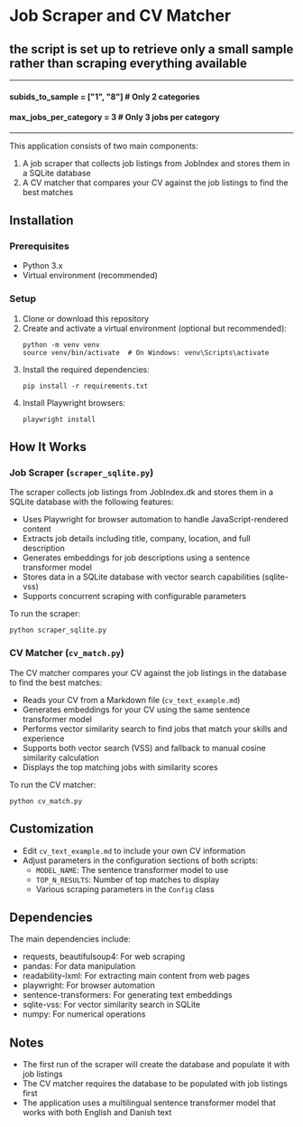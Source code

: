# Job Scraper and CV Matcher

## the script is set up to retrieve only a small sample rather than scraping everything available

____________________

#### subids_to_sample = ["1", "8"]  # Only 2 categories
#### max_jobs_per_category = 3  # Only 3 jobs per category

____________________

This application consists of two main components:
1. A job scraper that collects job listings from JobIndex and stores them in a SQLite database
2. A CV matcher that compares your CV against the job listings to find the best matches

## Installation

### Prerequisites
- Python 3.x
- Virtual environment (recommended)

### Setup

1. Clone or download this repository
2. Create and activate a virtual environment (optional but recommended):
   ```
   python -m venv venv
   source venv/bin/activate  # On Windows: venv\Scripts\activate
   ```
3. Install the required dependencies:
   ```
   pip install -r requirements.txt
   ```
4. Install Playwright browsers:
   ```
   playwright install
   ```

## How It Works

### Job Scraper (`scraper_sqlite.py`)

The scraper collects job listings from JobIndex.dk and stores them in a SQLite database with the following features:

- Uses Playwright for browser automation to handle JavaScript-rendered content
- Extracts job details including title, company, location, and full description
- Generates embeddings for job descriptions using a sentence transformer model
- Stores data in a SQLite database with vector search capabilities (sqlite-vss)
- Supports concurrent scraping with configurable parameters

To run the scraper:
```
python scraper_sqlite.py
```

### CV Matcher (`cv_match.py`)

The CV matcher compares your CV against the job listings in the database to find the best matches:

- Reads your CV from a Markdown file (`cv_text_example.md`)
- Generates embeddings for your CV using the same sentence transformer model
- Performs vector similarity search to find jobs that match your skills and experience
- Supports both vector search (VSS) and fallback to manual cosine similarity calculation
- Displays the top matching jobs with similarity scores

To run the CV matcher:
```
python cv_match.py
```

## Customization

- Edit `cv_text_example.md` to include your own CV information
- Adjust parameters in the configuration sections of both scripts:
  - `MODEL_NAME`: The sentence transformer model to use
  - `TOP_N_RESULTS`: Number of top matches to display
  - Various scraping parameters in the `Config` class

## Dependencies

The main dependencies include:
- requests, beautifulsoup4: For web scraping
- pandas: For data manipulation
- readability-lxml: For extracting main content from web pages
- playwright: For browser automation
- sentence-transformers: For generating text embeddings
- sqlite-vss: For vector similarity search in SQLite
- numpy: For numerical operations

## Notes

- The first run of the scraper will create the database and populate it with job listings
- The CV matcher requires the database to be populated with job listings first
- The application uses a multilingual sentence transformer model that works with both English and Danish text
